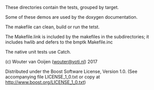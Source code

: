 These directories contain the tests, grouped by target.

Some of these demos are used by the doxygen documentation.

The makefile can clean, build or run the tetst.

The Makefile.link is included by the makefiles in the subdirectories;
it includes hwlib and defers to the bmptk Makefile.inc

The native unit tests use Catch.
      
(c) Wouter van Ooijen (wouter@voti.nl) 2017

Distributed under the Boost Software License, Version 1.0.
(See accompanying file LICENSE_1_0.txt or copy at 
http://www.boost.org/LICENSE_1_0.txt)     
     
      